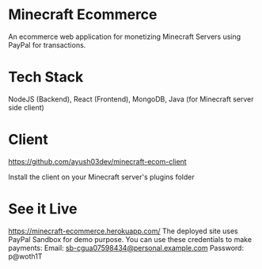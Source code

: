 # Minecraft Ecommerce
An ecommerce web application for monetizing Minecraft Servers using PayPal for transactions.

# Tech Stack
NodeJS (Backend), React (Frontend), MongoDB, Java (for Minecraft server side client)

# Client
https://github.com/ayush03dev/minecraft-ecom-client

Install the client on your Minecraft server's plugins folder

# See it Live
https://minecraft-ecommerce.herokuapp.com/
The deployed site uses PayPal Sandbox for demo purpose. You can use these credentials to make payments:
Email: sb-cgua07598434@personal.example.com
Password: p@woth1T
